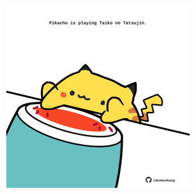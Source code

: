 <!-- built at 11/07/2025, 13:10:26 UTC -->
<p align="center">
  <img width="500" height="500" src="./ReadmeImage.svg">
</p>
